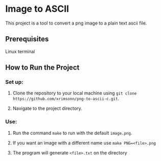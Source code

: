 # Image to ASCII

This project is a tool to convert a png image to a plain text ascii file.

## Prerequisites

Linux terminal

## How to Run the Project

### Set up:

1. Clone the repository to your local machine using `git clone https://github.com/xrimsonn/png-to-ascii-c.git`.

2. Navigate to the project directory.

### Use:

1. Run the command `make` to run with the default `image.png`.

2. If you want an image with a different name use `make PNG=<file>.png`

3. The program will generate `<file>.txt` on the directory